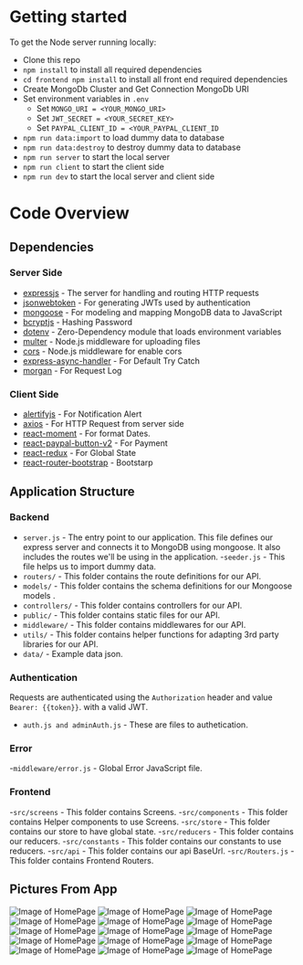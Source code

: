 
# Getting started

To get the Node server running locally:
- Clone this repo
- `npm install` to install all required dependencies
- `cd frontend npm install` to install all front end required dependencies
- Create MongoDb Cluster and Get Connection MongoDb URI
- Set environment variables in `.env` 
  * Set `MONGO_URI = <YOUR_MONGO_URI>`
  * Set `JWT_SECRET = <YOUR_SECRET_KEY>`
  * Set `PAYPAL_CLIENT_ID = <YOUR_PAYPAL_CLIENT_ID`
- `npm run data:import` to load dummy data to database
- `npm run data:destroy` to destroy dummy data to database
- `npm run server` to start the local server 
- `npm run client` to start the client side
- `npm run dev` to start the local server and client side

# Code Overview

## Dependencies

### Server Side
- [expressjs](https://github.com/expressjs/express) - The server for handling and routing HTTP requests
- [jsonwebtoken](https://github.com/auth0/node-jsonwebtoken) - For generating JWTs used by authentication
- [mongoose](https://github.com/Automattic/mongoose) - For modeling and mapping MongoDB data to JavaScript 
- [bcryptjs](https://github.com/dodo/node-slug) - Hashing Password
- [dotenv](https://github.com/motdotla/dotenv) - Zero-Dependency module that loads environment variables
- [multer](https://github.com/expressjs/multer) - Node.js middleware for uploading files
- [cors](https://github.com/expressjs/cors) - Node.js middleware for enable cors
- [express-async-handler](https://github.com/Abazhenov/express-async-handler) - For Default Try Catch
- [morgan](https://github.com/expressjs/morgan) - For Request Log

### Client Side

- [alertifyjs](https://github.com/MohammadYounes/AlertifyJS) - For Notification Alert
- [axios](https://github.com/axios/axios) - For HTTP Request from server side
- [react-moment](https://github.com/headzoo/react-moment) - For format Dates.
- [react-paypal-button-v2](https://github.com/Luehang/react-paypal-button-v2) - For Payment
- [react-redux](https://github.com/reduxjs/react-redux) - For Global State
- [react-router-bootstrap](https://github.com/ReactTraining/react-router) - Bootstarp


## Application Structure

### Backend

- `server.js` - The entry point to our application. This file defines our express server and connects it to MongoDB using mongoose. It also includes the routes we'll be using in the application.
-`seeder.js` - This file helps us to import dummy data.
- `routers/` - This folder contains the route definitions for our API.
- `models/` - This folder contains the schema definitions for our Mongoose models .
- `controllers/` - This folder contains controllers for our API.
- `public/` - This folder contains static files for our API.
- `middleware/` - This folder contains middlewares for our API.
- `utils/` - This folder contains helper functions for adapting 3rd party libraries for our API.
- `data/` - Example data json.

### Authentication

Requests are authenticated using the `Authorization` header and value `Bearer: {{token}}`. with a valid JWT. 
- `auth.js and adminAuth.js` - These are files to authetication.

### Error

-`middleware/error.js` - Global Error JavaScript file.

### Frontend

-`src/screens` - This folder contains Screens.
-`src/components` - This folder contains Helper components to use Screens.
-`src/store` - This folder contains our store to have global state.
-`src/reducers` - This folder contains our reducers.
-`src/constants` - This folder contains our constants to use reducers.
-`src/api` - This folder contains our api BaseUrl.
-`src/Routers.js` - This folder contains Frontend Routers.

## Pictures From App
![Image of HomePage](https://github.com/malikulle/ProShop/blob/master/images/1.png?raw=true)
![Image of HomePage](https://github.com/malikulle/ProShop/blob/master/images/2.png?raw=true)
![Image of HomePage](https://github.com/malikulle/ProShop/blob/master/images/3.png?raw=true)
![Image of HomePage](https://github.com/malikulle/ProShop/blob/master/images/4.png?raw=true)
![Image of HomePage](https://github.com/malikulle/ProShop/blob/master/images/5.png?raw=true)
![Image of HomePage](https://github.com/malikulle/ProShop/blob/master/images/6.png?raw=true)
![Image of HomePage](https://github.com/malikulle/ProShop/blob/master/images/6.png?raw=true)
![Image of HomePage](https://github.com/malikulle/ProShop/blob/master/images/8.png?raw=true)
![Image of HomePage](https://github.com/malikulle/ProShop/blob/master/images/9.png?raw=true)
![Image of HomePage](https://github.com/malikulle/ProShop/blob/master/images/10.png?raw=true)
![Image of HomePage](https://github.com/malikulle/ProShop/blob/master/images/11.png?raw=true)
![Image of HomePage](https://github.com/malikulle/ProShop/blob/master/images/12.png?raw=true)
![Image of HomePage](https://github.com/malikulle/ProShop/blob/master/images/13.png?raw=true)
![Image of HomePage](https://github.com/malikulle/ProShop/blob/master/images/14.png?raw=true)
![Image of HomePage](https://github.com/malikulle/ProShop/blob/master/images/15.png?raw=true)